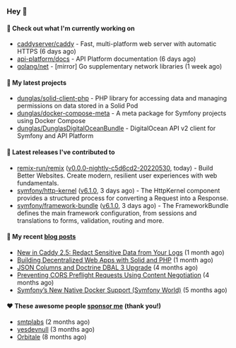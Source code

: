 ### Hey 👋

#### 👷 Check out what I'm currently working on

- [caddyserver/caddy](https://github.com/caddyserver/caddy) - Fast, multi-platform web server with automatic HTTPS (6 days ago)
- [api-platform/docs](https://github.com/api-platform/docs) - API Platform documentation (6 days ago)
- [golang/net](https://github.com/golang/net) - [mirror] Go supplementary network libraries (1 week ago)

#### 🌱 My latest projects

- [dunglas/solid-client-php](https://github.com/dunglas/solid-client-php) - PHP library for accessing data and managing permissions on data stored in a Solid Pod
- [dunglas/docker-compose-meta](https://github.com/dunglas/docker-compose-meta) - A meta package for Symfony projects using Docker Compose
- [dunglas/DunglasDigitalOceanBundle](https://github.com/dunglas/DunglasDigitalOceanBundle) - DigitalOcean API v2 client for Symfony and API Platform

#### 🔭 Latest releases I've contributed to

- [remix-run/remix](https://github.com/remix-run/remix) ([v0.0.0-nightly-c5d6cd2-20220530](https://github.com/remix-run/remix/releases/tag/v0.0.0-nightly-c5d6cd2-20220530), today) - Build Better Websites. Create modern, resilient user experiences with web fundamentals.
- [symfony/http-kernel](https://github.com/symfony/http-kernel) ([v6.1.0](https://github.com/symfony/http-kernel/releases/tag/v6.1.0), 3 days ago) - The HttpKernel component provides a structured process for converting a Request into a Response.
- [symfony/framework-bundle](https://github.com/symfony/framework-bundle) ([v6.1.0](https://github.com/symfony/framework-bundle/releases/tag/v6.1.0), 3 days ago) - The FrameworkBundle defines the main framework configuration, from sessions and translations to forms, validation, routing and more.

#### 📜 My recent [blog posts](https://dunglas.fr)

- [New in Caddy 2.5: Redact Sensitive Data from Your Logs](https://dunglas.fr/2022/04/caddy-logging-security-improvements/) (1 month ago)
- [Building Decentralized Web Apps with Solid and PHP](https://dunglas.fr/2022/04/building-decentralized-web-apps-with-solid-and-php/) (1 month ago)
- [JSON Columns and Doctrine DBAL 3 Upgrade](https://dunglas.fr/2022/01/json-columns-and-doctrine-dbal-3-upgrade/) (4 months ago)
- [Preventing CORS Preflight Requests Using Content Negotiation](https://dunglas.fr/2022/01/preventing-cors-preflight-requests-using-content-negotiation/) (4 months ago)
- [Symfony’s New Native Docker Support (Symfony World)](https://dunglas.fr/2021/12/symfonys-new-native-docker-support-symfony-world/) (5 months ago)

#### ❤️ These awesome people [sponsor me](https://github.com/sponsors/dunglas) (thank you!)

- [smtplabs](https://github.com/smtplabs) (2 months ago)
- [yesdevnull](https://github.com/yesdevnull) (3 months ago)
- [Orbitale](https://github.com/Orbitale) (8 months ago)
